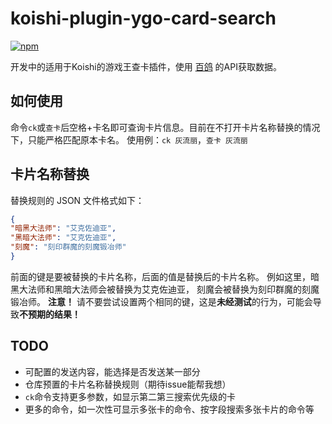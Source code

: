 # koishi-plugin-ygo-card-search

[![npm](https://img.shields.io/npm/v/koishi-plugin-ygo-card-search?style=flat-square)](https://www.npmjs.com/package/koishi-plugin-ygo-card-search)

开发中的适用于Koishi的游戏王查卡插件，使用 [百鸽](ygocdb.com) 的API获取数据。

## 如何使用
命令`ck`或`查卡`后空格+卡名即可查询卡片信息。目前在不打开卡片名称替换的情况下，只能严格匹配原本卡名。
使用例：`ck 灰流丽`，`查卡 灰流丽`

## 卡片名称替换
替换规则的 JSON 文件格式如下：
```json
{
"暗黑大法师": "艾克佐迪亚",
"黑暗大法师": "艾克佐迪亚",
"刻魔": "刻印群魔的刻魔锻冶师"
}
```
前面的键是要被替换的卡片名称，后面的值是替换后的卡片名称。
例如这里，暗黑大法师和黑暗大法师会被替换为艾克佐迪亚，
刻魔会被替换为刻印群魔的刻魔锻冶师。
**注意！** 请不要尝试设置两个相同的键，这是**未经测试**的行为，可能会导致**不预期的结果！**

## TODO
* 可配置的发送内容，能选择是否发送某一部分
* 仓库预置的卡片名称替换规则（期待issue能帮我想）
* `ck`命令支持更多参数，如显示第二第三搜索优先级的卡
* 更多的命令，如一次性可显示多张卡的命令、按字段搜索多张卡片的命令等
